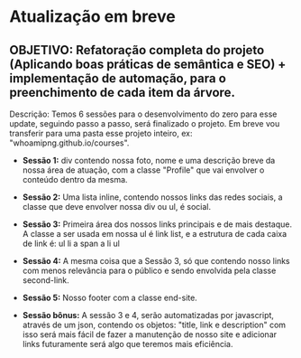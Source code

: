 # Atualização em breve

## OBJETIVO: Refatoração completa do projeto (Aplicando boas práticas de semântica e SEO) + implementação de automação, para o preenchimento de cada item da árvore.

Descrição: Temos 6 sessões para o desenvolvimento do zero para esse update, seguindo passo a passo, será finalizado o projeto. Em breve vou transferir para uma pasta esse projeto inteiro, ex: "whoamipng.github.io/courses".

- **Sessão 1:** div contendo nossa foto, nome e uma descrição breve da nossa área de atuação, com a classe "Profile" que vai envolver o conteúdo dentro da mesma.

- **Sessão 2:** Uma lista inline, contendo nossos links das redes sociais, a classe que deve envolver nossa div ou ul, é social.

- **Sessão 3:** Primeira área dos nossos links principais e de mais destaque. A classe a ser usada em nossa ul é link list, e a estrutura de cada caixa de link é: ul li a span a li ul


- **Sessão 4:** A mesma coisa que a Sessão 3, só que contendo nosso links com menos relevância para o público e sendo envolvida pela classe second-link.

- **Sessão 5:** Nosso footer com a classe end-site.

- **Sessão bônus:** A sessão 3 e 4, serão automatizadas por javascript, através de um json, contendo os objetos: "title, link e description" com isso será mais fácil de fazer a manutenção de nosso site e adicionar links futuramente será algo que teremos mais eficiência.



